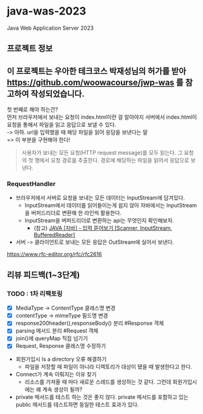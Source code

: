 # java-was-2023

Java Web Application Server 2023

## 프로젝트 정보

이 프로젝트는 우아한 테크코스 박재성님의 허가를 받아 https://github.com/woowacourse/jwp-was
를 참고하여 작성되었습니다.
---
첫 번째로 해야 하는건?   
먼저 브라우저에서 보내는 요청이 index.html이란 걸 알아야지 서버에서 index.html이 요청을 통해서 파일을 읽고 응답으로 보낼 수 있다.   
-> 아하. url을 입력했을 때 해당 파일을 읽어 응담을 보낸다는 말   
=> 이 부분을 구현해야 한다!

> 사용자가 보내는 모든 요청(HTTP request message)를 모두 읽는다.
> 그 요청의 첫 행에서 요청 경로를 추출한다.
> 경로에 해당하는 파일을 읽어서 응답으로 보낸다.

### RequestHandler

* 브라우저에서 서버로 요청을 보내는 모든 데이터는 InputStream에 담겨있다.
    * InputStream에서 데이터를 읽어들이는게 쉽지 않아 자바에서는 InputStream을 버퍼드리더로 변환해 한 라인씩 활용한다.
    * InputStream을 버퍼드리더로 변환하는 api는 무엇인지 확인해보자.
        * (참고) [JAVA [자바] - 입력 뜯어보기 [Scanner, InputStream, BufferedReader]](https://st-lab.tistory.com/41)
* 서버 -> 클라이언트로 보내는 모든 응답은 OutStream에 실어서 보낸다.

https://www.rfc-editor.org/rfc/rfc2616

## 리뷰 피드백(1~3단계)

### TODO : 1차 리팩토링

- [x] MediaType -> ContentType 클래스명 변경
- [x] contentType -> mimeType 필드명 변경
- [x] response200header(),responseBody() 분리 #Response 객체
- [x] parsing 메서드 분리 #Request 객체
- [x] join()에 queryMap 직접 넘기기
- [x] Request, Response 클래스명 수정하기

* 회원가입시 Is a directory 오류 해결하기
    * 파일을 저장할 때 파일이 아니라 디렉토리가 대상이 됐을 때 발생한다고 한다.
* Connect가 계속 이뤄지는 이유 찾기
    * 리소스를 가져올 때 마다 새로운 스레드를 생성하는 것 같다. 그런데 회원가입시에는 왜 계속 생성이 될까?
* private 메서드를 테스트 하는 것은 좋지 않다. private 메서드를 포함하고 있는 public 메서드를 테스트하면 동일한 테스트 효과가 있다.
